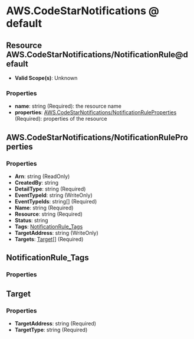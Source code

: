 # AWS.CodeStarNotifications @ default

## Resource AWS.CodeStarNotifications/NotificationRule@default
* **Valid Scope(s)**: Unknown
### Properties
* **name**: string (Required): the resource name
* **properties**: [AWS.CodeStarNotifications/NotificationRuleProperties](#awscodestarnotificationsnotificationruleproperties) (Required): properties of the resource

## AWS.CodeStarNotifications/NotificationRuleProperties
### Properties
* **Arn**: string (ReadOnly)
* **CreatedBy**: string
* **DetailType**: string (Required)
* **EventTypeId**: string (WriteOnly)
* **EventTypeIds**: string[] (Required)
* **Name**: string (Required)
* **Resource**: string (Required)
* **Status**: string
* **Tags**: [NotificationRule_Tags](#notificationruletags)
* **TargetAddress**: string (WriteOnly)
* **Targets**: [Target](#target)[] (Required)

## NotificationRule_Tags
### Properties

## Target
### Properties
* **TargetAddress**: string (Required)
* **TargetType**: string (Required)

